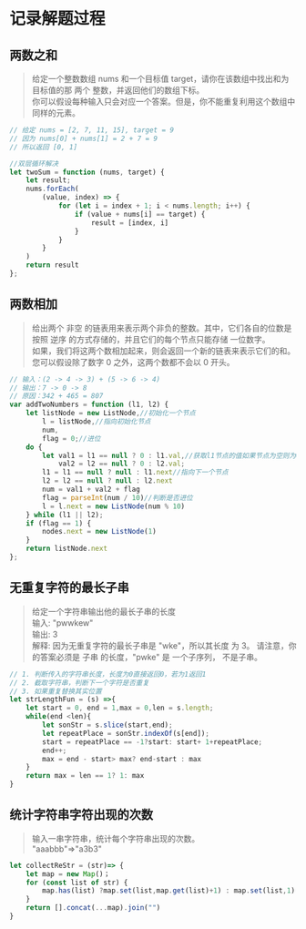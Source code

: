 # 记录解题过程

## 两数之和

>给定一个整数数组 nums 和一个目标值 target，请你在该数组中找出和为目标值的那 两个 整数，并返回他们的数组下标。      
你可以假设每种输入只会对应一个答案。但是，你不能重复利用这个数组中同样的元素。


```js
// 给定 nums = [2, 7, 11, 15], target = 9
// 因为 nums[0] + nums[1] = 2 + 7 = 9
// 所以返回 [0, 1]

//双层循环解决
let twoSum = function (nums, target) {
    let result;
    nums.forEach(
        (value, index) => {
            for (let i = index + 1; i < nums.length; i++) {
                if (value + nums[i] == target) {
                    result = [index, i]
                }
            }
        }
    )
    return result
};
```

## 两数相加

>  给出两个 非空 的链表用来表示两个非负的整数。其中，它们各自的位数是按照 逆序 的方式存储的，并且它们的每个节点只能存储 一位数字。      
>如果，我们将这两个数相加起来，则会返回一个新的链表来表示它们的和。      
>您可以假设除了数字 0 之外，这两个数都不会以 0 开头。

```js
// 输入：(2 -> 4 -> 3) + (5 -> 6 -> 4)
// 输出：7 -> 0 -> 8
// 原因：342 + 465 = 807
var addTwoNumbers = function (l1, l2) {
    let listNode = new ListNode,//初始化一个节点
        l = listNode,//指向初始化节点
        num,
        flag = 0;//进位
    do {
        let val1 = l1 == null ? 0 : l1.val,//获取l1节点的值如果节点为空则为0
            val2 = l2 == null ? 0 : l2.val;
        l1 = l1 == null ? null : l1.next//指向下一个节点
        l2 = l2 == null ? null : l2.next
        num = val1 + val2 + flag
        flag = parseInt(num / 10)//判断是否进位
        l = l.next = new ListNode(num % 10)
    } while (l1 || l2);
    if (flag == 1) {
        nodes.next = new ListNode(1)
    }
    return listNode.next
};
```

## 无重复字符的最长子串

>给定一个字符串输出他的最长子串的长度       
输入: "pwwkew"     
输出: 3     
解释: 因为无重复字符的最长子串是 "wke"，所以其长度 为 3。
请注意，你的答案必须是 子串 的长度，"pwke" 是 一个子序列，
不是子串。


```js
// 1. 判断传入的字符串长度，长度为0直接返回0，若为1返回1
// 2. 截取字符串，判断下一个字符是否重复
// 3. 如果重复替换其实位置
let strLengthFun = (s) =>{
    let start = 0, end = 1,max = 0,len = s.length;
    while(end <len){
        let sonStr = s.slice(start,end);
        let repeatPlace = sonStr.indexOf(s[end]);
        start = repeatPlace == -1?start: start+ 1+repeatPlace;
        end++;
        max = end - start> max? end-start : max 
    }
    return max = len == 1? 1: max
}
```

## 统计字符串字符出现的次数

> 输入一串字符串，统计每个字符串出现的次数。  
"aaabbb"=>"a3b3"

```js
let collectReStr = (str)=> {
    let map = new Map()；
    for (const list of str) {
        map.has(list) ?map.set(list,map.get(list)+1) : map.set(list,1)
    }
    return [].concat(...map).join("")
}
```
